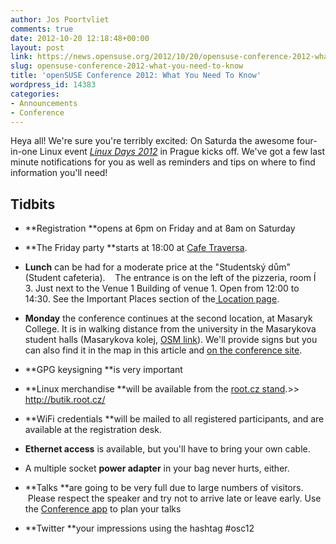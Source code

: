 ```yaml
---
author: Jos Poortvliet
comments: true
date: 2012-10-20 12:18:48+00:00
layout: post
link: https://news.opensuse.org/2012/10/20/opensuse-conference-2012-what-you-need-to-know/
slug: opensuse-conference-2012-what-you-need-to-know
title: 'openSUSE Conference 2012: What You Need To Know'
wordpress_id: 14383
categories:
- Announcements
- Conference
---
```


Heya all! We're sure you're terribly excited: On Saturda the awesome four-in-one Linux event [_Linux Days 2012_](http://bootstrapping-awesome.org) in Prague kicks off. We've got a few last minute notifications for you as well as reminders and tips on where to find information you'll need!


## Tidbits





	
  * **Registration **opens at 6pm on Friday and at 8am on Saturday

	
  * **The Friday party **starts at 18:00 at [Cafe Traversa](http://www.cafe-traverza.cz/).

	
  * **Lunch** can be had for a moderate price at the "Studentský dům" (Student cafeteria).    The entrance is on the left of the pizzeria, room Í 3. Just next to the Venue 1 Building of venue 1. Open from 12:00 to 14:30. See the Important Places section of the[ Location page](http://conference.opensuse.org/Location).

	
  * **Monday** the conference continues at the second location, at Masaryk College. It is in walking distance from the university in the Masarykova student halls (Masarykova kolej, [OSM link](http://www.openstreetmap.org/?mlat=50.1008&mlon=14.3870&zoom=16)). We'll provide signs but you can also find it in the map in this article and [on the conference site](http://conference.opensuse.org/Location/).

	
  * **GPG keysigning **is very important

	
  * **Linux merchandise **will be available from the [root.cz stand](http://butik.root.cz).>> http://butik.root.cz/

	
  * **WiFi credentials **will be mailed to all registered participants, and are available at the registration desk.

	
  * **Ethernet access** is available, but you'll have to bring your own cable.

	
  * A multiple socket **power adapter** in your bag never hurts, either.

	
  * **Talks **are going to be very full due to large numbers of visitors.  Please respect the speaker and try not to arrive late or leave early. Use the [Conference app](https://play.google.com/store/apps/details?id=de.incoherent.suseconferenceclient) to plan your talks

	
  * **Twitter **your impressions using the hashtag #osc12


